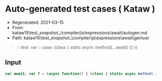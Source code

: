 # Auto-generated test cases ( Kataw )
- Regenerated: 2021-03-15
- From: kataw15\test\__snapshot__/compiler/js/expressions/await/autogen.md
- Path: kataw15\test\__snapshot__\compiler\js\expressions\await\gen\var
> :: test: var
> :: case: (class { static async method(...await) {} })
## Input

`````js
var await; var f = (async function() { (class { static async method(...await) {} }) });
`````
